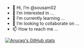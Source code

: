 - 👋 Hi, I’m @sousam02
- 👀 I’m interested in ...
- 🌱 I’m currently learning ...
- 💞️ I’m looking to collaborate on ...
- 📫 How to reach me ...

[![Anurag's GitHub stats](https://github-readme-stats.vercel.app/api?username=sousam02&show_icons=true&theme=radical)](https://github.com/anuraghazra/github-readme-stats)

<!---
sousam02/sousam02 is a ✨ special ✨ repository because its `README.md` (this file) appears on your GitHub profile.
You can click the Preview link to take a look at your changes.
--->
